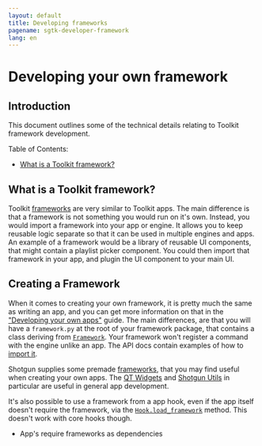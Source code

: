 ```yaml
---
layout: default
title: Developing frameworks
pagename: sgtk-developer-framework
lang: en
---
```


# Developing your own framework

## Introduction
This document outlines some of the technical details relating to Toolkit framework development.

Table of Contents:
- [What is a Toolkit framework?](#what-is-a-toolkit-framework)

## What is a Toolkit framework?

Toolkit [frameworks](https://developer.shotgunsoftware.com/tk-core/platform.html?highlight=hide_tk_title_bar#frameworks) are very similar to Toolkit apps. 
The main difference is that a framework is not something you would run on it's own.
Instead, you would import a framework into your app or engine. It allows you to keep reusable logic separate so that it can be used in multiple engines and apps.
An example of a framework would be a library of reusable UI components, that might contain a playlist picker component.
You could then import that framework in your app, and plugin the UI component to your main UI.  

## Creating a Framework

When it comes to creating your own framework, it is pretty much the same as writing an app, and you can get more information on that in the ["Developing your own apps"](sgtk-developer-app.md) guide.
The main differences, are that you will have a `framework.py` at the root of your framework package, that contains a class deriving from [`Framework`](https://developer.shotgunsoftware.com/tk-core/platform.html?highlight=hide_tk_title_bar#framework).
Your framework won't register a command with the engine unlike an app.
The API docs contain examples of how to [import it](https://developer.shotgunsoftware.com/tk-core/platform.html?highlight=hide_tk_title_bar#frameworks).



Shotgun supplies some premade [frameworks](https://support.shotgunsoftware.com/hc/en-us/articles/219039798-Integrations-Apps-and-Engines#frameworks), that you may find useful when creating your own apps.
The [QT Widgets](https://developer.shotgunsoftware.com/tk-framework-qtwidgets/) and [Shotgun Utils](https://developer.shotgunsoftware.com/tk-framework-shotgunutils/) in particular are useful in general app development.

It's also possible to use a framework from a app hook, even if the app itself doesn't require the framework, via the
[`Hook.load_framework`](https://developer.shotgunsoftware.com/tk-core/core.html#sgtk.Hook.load_framework) method. This doesn't work with core hooks though.

 

- App's require frameworks as dependencies
